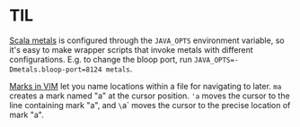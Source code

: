 # TIL

[Scala metals](https://scalameta.org/metals/) is configured through the `JAVA_OPTS` environment
variable, so it's easy to make wrapper scripts that invoke metals with different configurations.
E.g. to change the bloop port, run `JAVA_OPTS=-Dmetals.bloop-port=8124 metals`.

[Marks in VIM](https://vim.fandom.com/wiki/Using_marks) let you name locations
within a file for navigating to later. `ma` creates a mark named "a" at the
cursor position. `'a` moves the cursor to the line containing mark "a", and
`\`a` moves the cursor to the precise location of mark "a".

